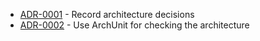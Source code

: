

<!-- adrlog -->

- [ADR-0001](0001-record-architecture-decisions.md) - Record architecture decisions
- [ADR-0002](0002-use-archunit-for-checking-the-architecture.md) - Use ArchUnit for checking the architecture

<!-- adrlogstop -->


